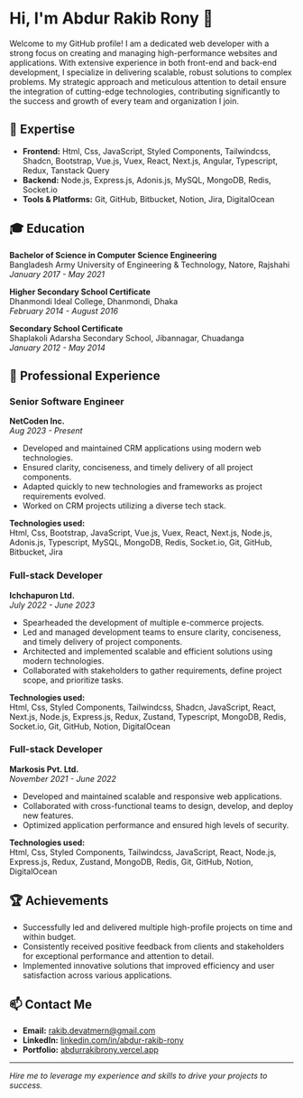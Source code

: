 # Hi, I'm Abdur Rakib Rony 👋

Welcome to my GitHub profile! I am a dedicated web developer with a strong focus on creating and managing high-performance websites and applications. With extensive experience in both front-end and back-end development, I specialize in delivering scalable, robust solutions to complex problems. My strategic approach and meticulous attention to detail ensure the integration of cutting-edge technologies, contributing significantly to the success and growth of every team and organization I join.

## 🚀 Expertise

- **Frontend:** Html, Css, JavaScript, Styled Components, Tailwindcss, Shadcn, Bootstrap, Vue.js, Vuex, React, Next.js, Angular, Typescript, Redux, Tanstack Query
- **Backend:** Node.js, Express.js, Adonis.js, MySQL, MongoDB, Redis, Socket.io
- **Tools & Platforms:** Git, GitHub, Bitbucket, Notion, Jira, DigitalOcean

## 🎓 Education

**Bachelor of Science in Computer Science Engineering**  
Bangladesh Army University of Engineering & Technology, Natore, Rajshahi  
*January 2017 - May 2021*

**Higher Secondary School Certificate**  
Dhanmondi Ideal College, Dhanmondi, Dhaka  
*February 2014 - August 2016*

**Secondary School Certificate**  
Shaplakoli Adarsha Secondary School, Jibannagar, Chuadanga  
*January 2012 - May 2014*

## 💼 Professional Experience

### Senior Software Engineer
**NetCoden Inc.**  
*Aug 2023 - Present*

- Developed and maintained CRM applications using modern web technologies.
- Ensured clarity, conciseness, and timely delivery of all project components.
- Adapted quickly to new technologies and frameworks as project requirements evolved.
- Worked on CRM projects utilizing a diverse tech stack.

**Technologies used:**  
Html, Css, Bootstrap, JavaScript, Vue.js, Vuex, React, Next.js, Node.js, Adonis.js, Typescript, MySQL, MongoDB, Redis, Socket.io, Git, GitHub, Bitbucket, Jira

### Full-stack Developer
**Ichchapuron Ltd.**  
*July 2022 - June 2023*

- Spearheaded the development of multiple e-commerce projects.
- Led and managed development teams to ensure clarity, conciseness, and timely delivery of project components.
- Architected and implemented scalable and efficient solutions using modern technologies.
- Collaborated with stakeholders to gather requirements, define project scope, and prioritize tasks.

**Technologies used:**  
Html, Css, Styled Components, Tailwindcss, Shadcn, JavaScript, React, Next.js, Node.js, Express.js, Redux, Zustand, Typescript, MongoDB, Redis, Socket.io, Git, GitHub, Notion, DigitalOcean

### Full-stack Developer
**Markosis Pvt. Ltd.**  
*November 2021 - June 2022*

- Developed and maintained scalable and responsive web applications.
- Collaborated with cross-functional teams to design, develop, and deploy new features.
- Optimized application performance and ensured high levels of security.

**Technologies used:**  
Html, Css, Styled Components, Tailwindcss, JavaScript, React, Node.js, Express.js, Redux, Zustand, MongoDB, Redis, Git, GitHub, Notion, DigitalOcean

## 🏆 Achievements

- Successfully led and delivered multiple high-profile projects on time and within budget.
- Consistently received positive feedback from clients and stakeholders for exceptional performance and attention to detail.
- Implemented innovative solutions that improved efficiency and user satisfaction across various applications.

## 📫 Contact Me

- **Email:** [rakib.devatmern@gmail.com](mailto:rakib.devatmern@gmail.com)
- **LinkedIn:** [linkedin.com/in/abdur-rakib-rony](https://www.linkedin.com/in/abdur-rakib-rony)
- **Portfolio:** [abdurrakibrony.vercel.app](http://abdurrakibrony.vercel.app/)

---

*Hire me to leverage my experience and skills to drive your projects to success.*
